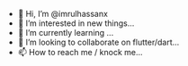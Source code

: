 - 👋 Hi, I’m @imrulhassanx
- 👀 I’m interested in new things...
- 🌱 I’m currently learning ...
- 💞️ I’m looking to collaborate on flutter/dart...
- 📫 How to reach me / knock me...

<!---
imrulhassanx/imrulhassanx is a ✨ special ✨ repository because its `README.md` (this file) appears on your GitHub profile.
You can click the Preview link to take a look at your changes.
--->
